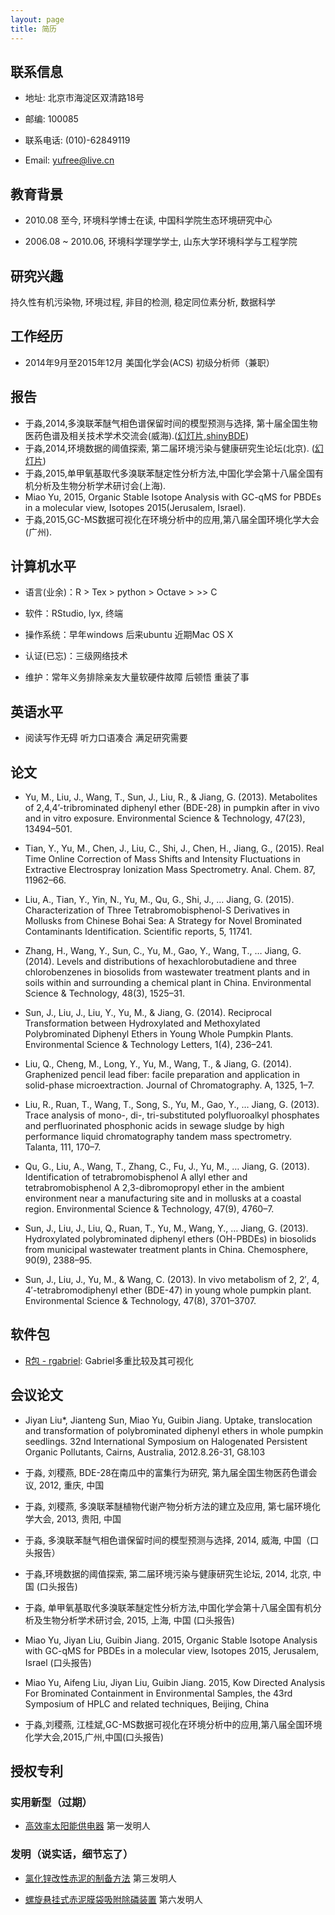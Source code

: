 ```yaml
---
layout: page
title: 简历
---
```


## 联系信息

- 地址: 北京市海淀区双清路18号

- 邮编: 100085

- 联系电话: (010)-62849119

- Email: yufree@live.cn

## 教育背景

- 2010.08 至今, 环境科学博士在读, 中国科学院生态环境研究中心

- 2006.08 ~ 2010.06, 环境科学理学学士, 山东大学环境科学与工程学院 

## 研究兴趣

持久性有机污染物, 环境过程, 非目的检测, 稳定同位素分析, 数据科学

## 工作经历

- 2014年9月至2015年12月 美国化学会(ACS) 初级分析师（兼职）

## 报告

- 于淼,2014,多溴联苯醚气相色谱保留时间的模型预测与选择, 第十届全国生物医药色谱及相关技术学术交流会(威海).([幻灯片](https://github.com/yufree/presentation/blob/master/20140420weihai.pdf),[shinyBDE](https://github.com/yufree/shinyBDE))
- 于淼,2014,环境数据的阈值探索, 第二届环境污染与健康研究生论坛(北京). ([幻灯片](http://yufree.github.io/presentation/threshold/threshold))
- 于淼,2015,单甲氧基取代多溴联苯醚定性分析方法,中国化学会第十八届全国有机分析及生物分析学术研讨会(上海).
- Miao Yu, 2015, Organic Stable Isotope Analysis with GC-qMS for PBDEs in a molecular view, Isotopes 2015(Jerusalem, Israel).
- 于淼,2015,GC-MS数据可视化在环境分析中的应用,第八届全国环境化学大会(广州).

## 计算机水平

- 语言(业余)：R > Tex > python > Octave >  >> C

- 软件：RStudio, lyx, 终端

- 操作系统：早年windows 后来ubuntu 近期Mac OS X

- 认证(已忘)：三级网络技术

- 维护：常年义务排除亲友大量软硬件故障 后顿悟 重装了事

## 英语水平

- 阅读写作无碍 听力口语凑合 满足研究需要

## 论文

- Yu, M., Liu, J., Wang, T., Sun, J., Liu, R., & Jiang, G. (2013). Metabolites of 2,4,4’-tribrominated diphenyl ether (BDE-28) in pumpkin after in vivo and in vitro exposure. Environmental Science & Technology, 47(23), 13494–501. 

- Tian, Y., Yu, M., Chen, J., Liu, C., Shi, J., Chen, H., Jiang, G., (2015). Real Time Online Correction of Mass Shifts and Intensity Fluctuations in Extractive Electrospray Ionization Mass Spectrometry. Anal. Chem. 87, 11962–66. 

- Liu, A., Tian, Y., Yin, N., Yu, M., Qu, G., Shi, J., … Jiang, G. (2015). Characterization of Three Tetrabromobisphenol-S Derivatives in Mollusks from Chinese Bohai Sea: A Strategy for Novel Brominated Contaminants Identification. Scientific reports, 5, 11741.

- Zhang, H., Wang, Y., Sun, C., Yu, M., Gao, Y., Wang, T., … Jiang, G. (2014). Levels and distributions of hexachlorobutadiene and three chlorobenzenes in biosolids from wastewater treatment plants and in soils within and surrounding a chemical plant in China. Environmental Science & Technology, 48(3), 1525–31.

- Sun, J., Liu, J., Liu, Y., Yu, M., & Jiang, G. (2014). Reciprocal Transformation between Hydroxylated and Methoxylated Polybrominated Diphenyl Ethers in Young Whole Pumpkin Plants. Environmental Science & Technology Letters, 1(4), 236–241.

- Liu, Q., Cheng, M., Long, Y., Yu, M., Wang, T., & Jiang, G. (2014). Graphenized pencil lead fiber: facile preparation and application in solid-phase microextraction. Journal of Chromatography. A, 1325, 1–7. 

- Liu, R., Ruan, T., Wang, T., Song, S., Yu, M., Gao, Y., … Jiang, G. (2013). Trace analysis of mono-, di-, tri-substituted polyfluoroalkyl phosphates and perfluorinated phosphonic acids in sewage sludge by high performance liquid chromatography tandem mass spectrometry. Talanta, 111, 170–7. 

- Qu, G., Liu, A., Wang, T., Zhang, C., Fu, J., Yu, M., … Jiang, G. (2013). Identification of tetrabromobisphenol A allyl ether and tetrabromobisphenol A 2,3-dibromopropyl ether in the ambient environment near a manufacturing site and in mollusks at a coastal region. Environmental Science & Technology, 47(9), 4760–7. 

- Sun, J., Liu, J., Liu, Q., Ruan, T., Yu, M., Wang, Y., … Jiang, G. (2013). Hydroxylated polybrominated diphenyl ethers (OH-PBDEs) in biosolids from municipal wastewater treatment plants in China. Chemosphere, 90(9), 2388–95. 

- Sun, J., Liu, J., Yu, M., & Wang, C. (2013). In vivo metabolism of 2, 2′, 4, 4′-tetrabromodiphenyl ether (BDE-47) in young whole pumpkin plant. Environmental Science & Technology, 47(8), 3701–3707. 

## 软件包

- [R包 - rgabriel](http://cran.r-project.org/web/packages/rgabriel/index.html): Gabriel多重比较及其可视化

## 会议论文

- Jiyan Liu*, Jianteng Sun, Miao Yu, Guibin Jiang. Uptake, translocation and transformation of polybrominated diphenyl ethers in whole pumpkin seedlings. 32nd International Symposium on Halogenated Persistent Organic Pollutants, Cairns, Australia, 2012.8.26-31, G8.103

- 于淼, 刘稷燕, BDE-28在南瓜中的富集行为研究, 第九届全国生物医药色谱会议, 2012, 重庆, 中国

- 于淼, 刘稷燕, 多溴联苯醚植物代谢产物分析方法的建立及应用, 第七届环境化学大会, 2013, 贵阳, 中国

- 于淼, 多溴联苯醚气相色谱保留时间的模型预测与选择, 2014, 威海, 中国（口头报告）

- 于淼,环境数据的阈值探索, 第二届环境污染与健康研究生论坛, 2014, 北京, 中国 (口头报告)

- 于淼, 单甲氧基取代多溴联苯醚定性分析方法,中国化学会第十八届全国有机分析及生物分析学术研讨会, 2015, 上海, 中国 (口头报告)

- Miao Yu, Jiyan Liu, Guibin Jiang. 2015, Organic Stable Isotope Analysis with GC-qMS for PBDEs in a molecular view, Isotopes 2015, Jerusalem, Israel (口头报告)

- Miao Yu, Aifeng Liu, Jiyan Liu, Guibin Jiang. 2015, Kow Directed Analysis For Brominated Containment in Environmental Samples, the 43rd Symposium of HPLC and related techniques, Beijing, China

- 于淼,刘稷燕, 江桂斌,GC-MS数据可视化在环境分析中的应用,第八届全国环境化学大会,2015,广州,中国(口头报告)

## 授权专利

### 实用新型（过期）

- [高效率太阳能供电器](https://www.google.com.hk/patents/CN201004609Y) 第一发明人

### 发明（说实话，细节忘了）

- [氯化锌改性赤泥的制备方法](http://www.google.com.hk/patents/CN101559353B) 第三发明人

- [螺旋悬挂式赤泥膜袋吸附除磷装置](https://www.google.com.hk/patents/CN101456602B) 第六发明人
